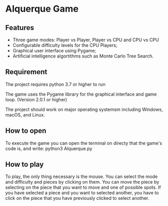 # Alquerque Game

## Features
  -  Three game modes: Player vs Player, Player vs CPU and CPU vs CPU
  -  Configurable difficulty levels for the CPU Players;
  -  Graphical user interface using Pygame;
  -  Artificial intelligence algortithms such as Monte Carlo Tree Search. 

## Requirement
The project requires python 3.7 or higher to run

The game uses the Pygame library for the graphical interface and game loop. (Version 2.0.1 or higher)

The project should work on major operating systemsm including Windows, macOS, and Linux.

## How to open
To execute the game you can open the terminal on directy that the game's code is, and write: python3 Alquerque.py

## How to play 

To play, the only thing necessary is the mouse. You can select the mode and difficulty and pieces  by clicking on them. You can move the piece by selecting 
on the piece that you want to move and one of possible spots. 
If you have selected a piece and you want to selected another, you have to click on the piece that you have previously clicked to select another. 
